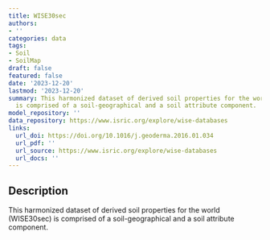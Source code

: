 ```yaml
---
title: WISE30sec
authors:
- ''
categories: data
tags:
- Soil
- SoilMap
draft: false
featured: false
date: '2023-12-20'
lastmod: '2023-12-20'
summary: This harmonized dataset of derived soil properties for the world (WISE30sec)
  is comprised of a soil-geographical and a soil attribute component.
model_repository: ''
data_repository: https://www.isric.org/explore/wise-databases
links:
  url_doi: https://doi.org/10.1016/j.geoderma.2016.01.034
  url_pdf: ''
  url_source: https://www.isric.org/explore/wise-databases
  url_docs: ''
---
```


## Description

This harmonized dataset of derived soil properties for the world (WISE30sec) is comprised of a soil-geographical and a soil attribute component.


